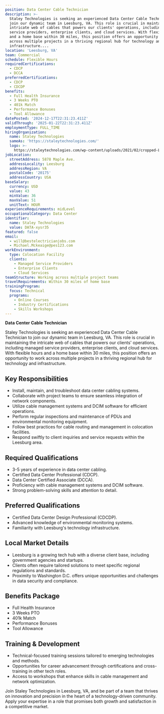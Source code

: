 ```yaml
---
position: Data Center Cable Technician
description: >-
  Staley Technologies is seeking an experienced Data Center Cable Technician to
  join our dynamic team in Leesburg, VA. This role is crucial in maintaining the
  intricate web of cables that powers our clients' operations, including managed
  service providers, enterprise clients, and cloud services. With flexible hours
  and a home base within 30 miles, this position offers an opportunity to work
  across multiple projects in a thriving regional hub for technology and
  infrastructure....
location: 'Leesburg, VA'
team: Commercial
schedule: Flexible Hours
requiredCertifications:
  - CDCP
  - DCCA
preferredCertifications:
  - CDCP
  - CDCDP
benefits:
  - Full Health Insurance
  - 3 Weeks PTO
  - 401k Match
  - Performance Bonuses
  - Tool Allowance
datePosted: '2024-12-17T22:31:23.411Z'
validThrough: '2025-01-22T22:31:23.411Z'
employmentType: FULL_TIME
hiringOrganization:
  name: Staley Technologies
  sameAs: 'https://staleytechnologies.com/'
  logo: >-
    https://staleytechnologies.com/wp-content/uploads/2021/02/cropped-Logo_StaleyTechnologies.png
jobLocation:
  streetAddress: 5878 Maple Ave.
  addressLocality: Leesburg
  addressRegion: VA
  postalCode: '20175'
  addressCountry: USA
baseSalary:
  currency: USD
  value: 43
  minValue: 36
  maxValue: 51
  unitText: HOUR
experienceRequirements: midLevel
occupationalCategory: Data Center
identifier:
  name: Staley Technologies
  value: DATA-xysr35
featured: false
email:
  - will@bestelectricianjobs.com
  - Michael.Mckeaige@pes123.com
workEnvironment:
  type: Colocation Facility
  clients:
    - Managed Service Providers
    - Enterprise Clients
    - Cloud Services
teamStructure: Working across multiple project teams
travelRequirements: Within 30 miles of home base
trainingProgram:
  focus: Technical
  programs:
    - Online Courses
    - Industry Certifications
    - Skills Workshops
---
```




**Data Center Cable Technician**

Staley Technologies is seeking an experienced Data Center Cable Technician to join our dynamic team in Leesburg, VA. This role is crucial in maintaining the intricate web of cables that powers our clients' operations, including managed service providers, enterprise clients, and cloud services. With flexible hours and a home base within 30 miles, this position offers an opportunity to work across multiple projects in a thriving regional hub for technology and infrastructure.

## Key Responsibilities

- Install, maintain, and troubleshoot data center cabling systems.
- Collaborate with project teams to ensure seamless integration of network components.
- Utilize cable management systems and DCIM software for efficient operations.
- Perform regular inspections and maintenance of PDUs and environmental monitoring equipment.
- Follow best practices for cable routing and management in colocation facilities.
- Respond swiftly to client inquiries and service requests within the Leesburg area.

## Required Qualifications

- 3-5 years of experience in data center cabling.
- Certified Data Center Professional (CDCP).
- Data Center Certified Associate (DCCA).
- Proficiency with cable management systems and DCIM software.
- Strong problem-solving skills and attention to detail.

## Preferred Qualifications

- Certified Data Center Design Professional (CDCDP).
- Advanced knowledge of environmental monitoring systems.
- Familiarity with Leesburg's technology infrastructure.

## Local Market Details

- Leesburg is a growing tech hub with a diverse client base, including government agencies and startups.
- Clients often require tailored solutions to meet specific regional regulations and standards.
- Proximity to Washington D.C. offers unique opportunities and challenges in data security and compliance.

## Benefits Package

- Full Health Insurance
- 3 Weeks PTO
- 401k Match
- Performance Bonuses
- Tool Allowance

## Training & Development

- Technical-focused training sessions tailored to emerging technologies and methods.
- Opportunities for career advancement through certifications and cross-training in other tech roles.
- Access to workshops that enhance skills in cable management and network optimization. 

Join Staley Technologies in Leesburg, VA, and be part of a team that thrives on innovation and precision in the heart of a technology-driven community. Apply your expertise in a role that promises both growth and satisfaction in a competitive market.
